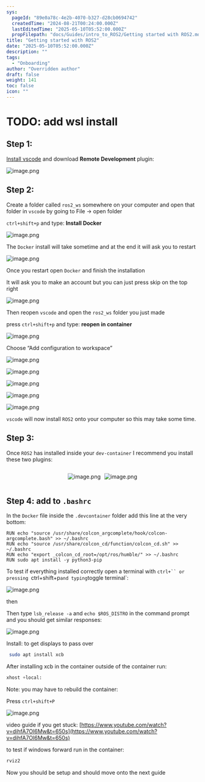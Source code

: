 ```yaml
---
sys:
  pageId: "89e0a78c-4e2b-4070-b327-d28cb0694742"
  createdTime: "2024-08-21T00:24:00.000Z"
  lastEditedTime: "2025-05-10T05:52:00.000Z"
  propFilepath: "docs/Guides/intro_to_ROS2/Getting started with ROS2.md"
title: "Getting started with ROS2"
date: "2025-05-10T05:52:00.000Z"
description: ""
tags:
  - "Onboarding"
author: "Overridden author"
draft: false
weight: 141
toc: false
icon: ""
---
```


# TODO: add wsl install

## Step 1:

[Install vscode](https://code.visualstudio.com/download) and download **Remote Development** plugin:

![image.png](https://prod-files-secure.s3.us-west-2.amazonaws.com/d518164a-d88e-44d1-a4ee-3adb3bd8bce0/efb52993-1881-4a40-b95e-6f020334f022/image.png?X-Amz-Algorithm=AWS4-HMAC-SHA256&X-Amz-Content-Sha256=UNSIGNED-PAYLOAD&X-Amz-Credential=ASIAZI2LB466R462F2DY%2F20250530%2Fus-west-2%2Fs3%2Faws4_request&X-Amz-Date=20250530T181152Z&X-Amz-Expires=3600&X-Amz-Security-Token=IQoJb3JpZ2luX2VjEOL%2F%2F%2F%2F%2F%2F%2F%2F%2F%2FwEaCXVzLXdlc3QtMiJIMEYCIQC3MHs9oDTeGCC35OzE27OOMpHzfQqOCGVhtygQ%2F8eWOQIhALKT%2Bgknxg83sbMCQ5PJNwWnS7jjk1HJXJr1%2BHQidphDKogECKv%2F%2F%2F%2F%2F%2F%2F%2F%2F%2FwEQABoMNjM3NDIzMTgzODA1IgyWVURrJ4svWvb%2BqeAq3AOQSVGlnnb1wQL5oJ%2BwpcWliTe4zGKwXgYkSkeLzr0IauIJwGKHIkxGUg9DYJ2QYCoC2qEpoT063GXbql0qO%2BKPq2VO2tHRDdbHBQYckrYaRAYQ4WcDPTlXdBS1XK9bYDhOqi71NKoN8Xv1Gwo%2Bq22r7AuNahmFt06jjx%2FIVL3AEVRCPv0P7YN%2BeH5xq%2FeyaHlPusFrdt10xfG5Vssu7ydzb2LvmQ5Wd8h%2BKalZT9FmadM61NhVj%2FU1gsXcGf7g36m7UPtVJrlt8QAl1iJhzB%2Ff5p0ZcC5EaruqbxmhlJNJ5xp6U2Yigu%2BvUXtKVriqeZHPbShacmZhy3xjSPPd9DIxyoVub8G%2FVeUZ2MHD5urDEgA%2B6st5MigKHGSwqefmtn7esyKTT%2FIzcLRl1%2BlA0%2Bk90v5u53godrMRGQi76HzacZxsVITJ4B4hOHEAuRSbcM%2B%2B4Xt%2BmICXQJAEMhXfC8OocLC2t61U0q8r9eoblrAtP83kH2c%2By%2Fw3g5BkqAMJ%2BSmp6zhyD0Bm7qNbwoJ45EI%2FaGdD%2F7mw4nlxghp75IdHSp5Mi0buQjtshLJHwjz8DkbTyhRu%2BMZ4YvNTTlL34SorRao9uijA78cF7GuOEJf8kzLXV3aeaBOCMWB5WDCD1efBBjqkAbDwNjbT44W3nuDa8K8sSEulGT4oueHCiAg6b3fQTE4Gh5BknpDibDf5JbQZifDdOLoI6eOruCVfF5WdK%2FsbFoKyAs2iBAtLR6RMnj20zJ6dzxtZRrVpIPAX%2F%2F%2Fa5ixq9lsPJfU3KgnC2nWRuqQJbxf6KfUnGBf68txgUcODQRZajdH2qCPoAtOk8Vcoyf2LJwmDBopdeDafXJe6d6fHry2of0Lo&X-Amz-Signature=1078471bab2f5e710c37b8805e35e5c794477a6590d900b058dc7ef1f1fa756d&X-Amz-SignedHeaders=host&x-id=GetObject)

## Step 2:

Create a folder called `ros2_ws` somewhere on your computer and open that folder in `vscode` by going to File → open folder 

`ctrl+shift+p` and type: **Install Docker**

![image.png](https://prod-files-secure.s3.us-west-2.amazonaws.com/d518164a-d88e-44d1-a4ee-3adb3bd8bce0/2269dc0e-1cd5-47ff-bceb-c04ad9b2eab0/image.png?X-Amz-Algorithm=AWS4-HMAC-SHA256&X-Amz-Content-Sha256=UNSIGNED-PAYLOAD&X-Amz-Credential=ASIAZI2LB466R462F2DY%2F20250530%2Fus-west-2%2Fs3%2Faws4_request&X-Amz-Date=20250530T181152Z&X-Amz-Expires=3600&X-Amz-Security-Token=IQoJb3JpZ2luX2VjEOL%2F%2F%2F%2F%2F%2F%2F%2F%2F%2FwEaCXVzLXdlc3QtMiJIMEYCIQC3MHs9oDTeGCC35OzE27OOMpHzfQqOCGVhtygQ%2F8eWOQIhALKT%2Bgknxg83sbMCQ5PJNwWnS7jjk1HJXJr1%2BHQidphDKogECKv%2F%2F%2F%2F%2F%2F%2F%2F%2F%2FwEQABoMNjM3NDIzMTgzODA1IgyWVURrJ4svWvb%2BqeAq3AOQSVGlnnb1wQL5oJ%2BwpcWliTe4zGKwXgYkSkeLzr0IauIJwGKHIkxGUg9DYJ2QYCoC2qEpoT063GXbql0qO%2BKPq2VO2tHRDdbHBQYckrYaRAYQ4WcDPTlXdBS1XK9bYDhOqi71NKoN8Xv1Gwo%2Bq22r7AuNahmFt06jjx%2FIVL3AEVRCPv0P7YN%2BeH5xq%2FeyaHlPusFrdt10xfG5Vssu7ydzb2LvmQ5Wd8h%2BKalZT9FmadM61NhVj%2FU1gsXcGf7g36m7UPtVJrlt8QAl1iJhzB%2Ff5p0ZcC5EaruqbxmhlJNJ5xp6U2Yigu%2BvUXtKVriqeZHPbShacmZhy3xjSPPd9DIxyoVub8G%2FVeUZ2MHD5urDEgA%2B6st5MigKHGSwqefmtn7esyKTT%2FIzcLRl1%2BlA0%2Bk90v5u53godrMRGQi76HzacZxsVITJ4B4hOHEAuRSbcM%2B%2B4Xt%2BmICXQJAEMhXfC8OocLC2t61U0q8r9eoblrAtP83kH2c%2By%2Fw3g5BkqAMJ%2BSmp6zhyD0Bm7qNbwoJ45EI%2FaGdD%2F7mw4nlxghp75IdHSp5Mi0buQjtshLJHwjz8DkbTyhRu%2BMZ4YvNTTlL34SorRao9uijA78cF7GuOEJf8kzLXV3aeaBOCMWB5WDCD1efBBjqkAbDwNjbT44W3nuDa8K8sSEulGT4oueHCiAg6b3fQTE4Gh5BknpDibDf5JbQZifDdOLoI6eOruCVfF5WdK%2FsbFoKyAs2iBAtLR6RMnj20zJ6dzxtZRrVpIPAX%2F%2F%2Fa5ixq9lsPJfU3KgnC2nWRuqQJbxf6KfUnGBf68txgUcODQRZajdH2qCPoAtOk8Vcoyf2LJwmDBopdeDafXJe6d6fHry2of0Lo&X-Amz-Signature=ccee6bacfb9d399e3e1b9e023b8d549c8c3948afd540561d1cf54bd8cee8b32e&X-Amz-SignedHeaders=host&x-id=GetObject)

The `Docker` install will take sometime and at the end it will ask you to restart

![image.png](https://prod-files-secure.s3.us-west-2.amazonaws.com/d518164a-d88e-44d1-a4ee-3adb3bd8bce0/ed233f78-be33-4b1f-b89c-9c346c0e961e/image.png?X-Amz-Algorithm=AWS4-HMAC-SHA256&X-Amz-Content-Sha256=UNSIGNED-PAYLOAD&X-Amz-Credential=ASIAZI2LB466R462F2DY%2F20250530%2Fus-west-2%2Fs3%2Faws4_request&X-Amz-Date=20250530T181152Z&X-Amz-Expires=3600&X-Amz-Security-Token=IQoJb3JpZ2luX2VjEOL%2F%2F%2F%2F%2F%2F%2F%2F%2F%2FwEaCXVzLXdlc3QtMiJIMEYCIQC3MHs9oDTeGCC35OzE27OOMpHzfQqOCGVhtygQ%2F8eWOQIhALKT%2Bgknxg83sbMCQ5PJNwWnS7jjk1HJXJr1%2BHQidphDKogECKv%2F%2F%2F%2F%2F%2F%2F%2F%2F%2FwEQABoMNjM3NDIzMTgzODA1IgyWVURrJ4svWvb%2BqeAq3AOQSVGlnnb1wQL5oJ%2BwpcWliTe4zGKwXgYkSkeLzr0IauIJwGKHIkxGUg9DYJ2QYCoC2qEpoT063GXbql0qO%2BKPq2VO2tHRDdbHBQYckrYaRAYQ4WcDPTlXdBS1XK9bYDhOqi71NKoN8Xv1Gwo%2Bq22r7AuNahmFt06jjx%2FIVL3AEVRCPv0P7YN%2BeH5xq%2FeyaHlPusFrdt10xfG5Vssu7ydzb2LvmQ5Wd8h%2BKalZT9FmadM61NhVj%2FU1gsXcGf7g36m7UPtVJrlt8QAl1iJhzB%2Ff5p0ZcC5EaruqbxmhlJNJ5xp6U2Yigu%2BvUXtKVriqeZHPbShacmZhy3xjSPPd9DIxyoVub8G%2FVeUZ2MHD5urDEgA%2B6st5MigKHGSwqefmtn7esyKTT%2FIzcLRl1%2BlA0%2Bk90v5u53godrMRGQi76HzacZxsVITJ4B4hOHEAuRSbcM%2B%2B4Xt%2BmICXQJAEMhXfC8OocLC2t61U0q8r9eoblrAtP83kH2c%2By%2Fw3g5BkqAMJ%2BSmp6zhyD0Bm7qNbwoJ45EI%2FaGdD%2F7mw4nlxghp75IdHSp5Mi0buQjtshLJHwjz8DkbTyhRu%2BMZ4YvNTTlL34SorRao9uijA78cF7GuOEJf8kzLXV3aeaBOCMWB5WDCD1efBBjqkAbDwNjbT44W3nuDa8K8sSEulGT4oueHCiAg6b3fQTE4Gh5BknpDibDf5JbQZifDdOLoI6eOruCVfF5WdK%2FsbFoKyAs2iBAtLR6RMnj20zJ6dzxtZRrVpIPAX%2F%2F%2Fa5ixq9lsPJfU3KgnC2nWRuqQJbxf6KfUnGBf68txgUcODQRZajdH2qCPoAtOk8Vcoyf2LJwmDBopdeDafXJe6d6fHry2of0Lo&X-Amz-Signature=a77ec0d3660a2d87709252583117e8949a7cfbc1591f244b39d5150b2903f4e5&X-Amz-SignedHeaders=host&x-id=GetObject)

Once you restart open `Docker` and finish the installation

It will ask you to make an account but you can just press skip on the top right

![image.png](https://prod-files-secure.s3.us-west-2.amazonaws.com/d518164a-d88e-44d1-a4ee-3adb3bd8bce0/21010ad9-1659-4fd9-9f59-9932a09b2a3d/image.png?X-Amz-Algorithm=AWS4-HMAC-SHA256&X-Amz-Content-Sha256=UNSIGNED-PAYLOAD&X-Amz-Credential=ASIAZI2LB466R462F2DY%2F20250530%2Fus-west-2%2Fs3%2Faws4_request&X-Amz-Date=20250530T181152Z&X-Amz-Expires=3600&X-Amz-Security-Token=IQoJb3JpZ2luX2VjEOL%2F%2F%2F%2F%2F%2F%2F%2F%2F%2FwEaCXVzLXdlc3QtMiJIMEYCIQC3MHs9oDTeGCC35OzE27OOMpHzfQqOCGVhtygQ%2F8eWOQIhALKT%2Bgknxg83sbMCQ5PJNwWnS7jjk1HJXJr1%2BHQidphDKogECKv%2F%2F%2F%2F%2F%2F%2F%2F%2F%2FwEQABoMNjM3NDIzMTgzODA1IgyWVURrJ4svWvb%2BqeAq3AOQSVGlnnb1wQL5oJ%2BwpcWliTe4zGKwXgYkSkeLzr0IauIJwGKHIkxGUg9DYJ2QYCoC2qEpoT063GXbql0qO%2BKPq2VO2tHRDdbHBQYckrYaRAYQ4WcDPTlXdBS1XK9bYDhOqi71NKoN8Xv1Gwo%2Bq22r7AuNahmFt06jjx%2FIVL3AEVRCPv0P7YN%2BeH5xq%2FeyaHlPusFrdt10xfG5Vssu7ydzb2LvmQ5Wd8h%2BKalZT9FmadM61NhVj%2FU1gsXcGf7g36m7UPtVJrlt8QAl1iJhzB%2Ff5p0ZcC5EaruqbxmhlJNJ5xp6U2Yigu%2BvUXtKVriqeZHPbShacmZhy3xjSPPd9DIxyoVub8G%2FVeUZ2MHD5urDEgA%2B6st5MigKHGSwqefmtn7esyKTT%2FIzcLRl1%2BlA0%2Bk90v5u53godrMRGQi76HzacZxsVITJ4B4hOHEAuRSbcM%2B%2B4Xt%2BmICXQJAEMhXfC8OocLC2t61U0q8r9eoblrAtP83kH2c%2By%2Fw3g5BkqAMJ%2BSmp6zhyD0Bm7qNbwoJ45EI%2FaGdD%2F7mw4nlxghp75IdHSp5Mi0buQjtshLJHwjz8DkbTyhRu%2BMZ4YvNTTlL34SorRao9uijA78cF7GuOEJf8kzLXV3aeaBOCMWB5WDCD1efBBjqkAbDwNjbT44W3nuDa8K8sSEulGT4oueHCiAg6b3fQTE4Gh5BknpDibDf5JbQZifDdOLoI6eOruCVfF5WdK%2FsbFoKyAs2iBAtLR6RMnj20zJ6dzxtZRrVpIPAX%2F%2F%2Fa5ixq9lsPJfU3KgnC2nWRuqQJbxf6KfUnGBf68txgUcODQRZajdH2qCPoAtOk8Vcoyf2LJwmDBopdeDafXJe6d6fHry2of0Lo&X-Amz-Signature=ff51e4b0b25f6cf828c8d06a141f71a689f1439f349da2e83ede05cd6f8aaf35&X-Amz-SignedHeaders=host&x-id=GetObject)

Then reopen `vscode` and open the `ros2_ws` folder you just made

press `ctrl+shift+p` and type: **reopen in container**

![image.png](https://prod-files-secure.s3.us-west-2.amazonaws.com/d518164a-d88e-44d1-a4ee-3adb3bd8bce0/4e93b8c2-41ad-488c-8095-c74205196118/image.png?X-Amz-Algorithm=AWS4-HMAC-SHA256&X-Amz-Content-Sha256=UNSIGNED-PAYLOAD&X-Amz-Credential=ASIAZI2LB466R462F2DY%2F20250530%2Fus-west-2%2Fs3%2Faws4_request&X-Amz-Date=20250530T181152Z&X-Amz-Expires=3600&X-Amz-Security-Token=IQoJb3JpZ2luX2VjEOL%2F%2F%2F%2F%2F%2F%2F%2F%2F%2FwEaCXVzLXdlc3QtMiJIMEYCIQC3MHs9oDTeGCC35OzE27OOMpHzfQqOCGVhtygQ%2F8eWOQIhALKT%2Bgknxg83sbMCQ5PJNwWnS7jjk1HJXJr1%2BHQidphDKogECKv%2F%2F%2F%2F%2F%2F%2F%2F%2F%2FwEQABoMNjM3NDIzMTgzODA1IgyWVURrJ4svWvb%2BqeAq3AOQSVGlnnb1wQL5oJ%2BwpcWliTe4zGKwXgYkSkeLzr0IauIJwGKHIkxGUg9DYJ2QYCoC2qEpoT063GXbql0qO%2BKPq2VO2tHRDdbHBQYckrYaRAYQ4WcDPTlXdBS1XK9bYDhOqi71NKoN8Xv1Gwo%2Bq22r7AuNahmFt06jjx%2FIVL3AEVRCPv0P7YN%2BeH5xq%2FeyaHlPusFrdt10xfG5Vssu7ydzb2LvmQ5Wd8h%2BKalZT9FmadM61NhVj%2FU1gsXcGf7g36m7UPtVJrlt8QAl1iJhzB%2Ff5p0ZcC5EaruqbxmhlJNJ5xp6U2Yigu%2BvUXtKVriqeZHPbShacmZhy3xjSPPd9DIxyoVub8G%2FVeUZ2MHD5urDEgA%2B6st5MigKHGSwqefmtn7esyKTT%2FIzcLRl1%2BlA0%2Bk90v5u53godrMRGQi76HzacZxsVITJ4B4hOHEAuRSbcM%2B%2B4Xt%2BmICXQJAEMhXfC8OocLC2t61U0q8r9eoblrAtP83kH2c%2By%2Fw3g5BkqAMJ%2BSmp6zhyD0Bm7qNbwoJ45EI%2FaGdD%2F7mw4nlxghp75IdHSp5Mi0buQjtshLJHwjz8DkbTyhRu%2BMZ4YvNTTlL34SorRao9uijA78cF7GuOEJf8kzLXV3aeaBOCMWB5WDCD1efBBjqkAbDwNjbT44W3nuDa8K8sSEulGT4oueHCiAg6b3fQTE4Gh5BknpDibDf5JbQZifDdOLoI6eOruCVfF5WdK%2FsbFoKyAs2iBAtLR6RMnj20zJ6dzxtZRrVpIPAX%2F%2F%2Fa5ixq9lsPJfU3KgnC2nWRuqQJbxf6KfUnGBf68txgUcODQRZajdH2qCPoAtOk8Vcoyf2LJwmDBopdeDafXJe6d6fHry2of0Lo&X-Amz-Signature=ee34cef6efda01d92cc8aafad8afa593af971274f293ce63caaac18ecb5f2a5b&X-Amz-SignedHeaders=host&x-id=GetObject)

Choose “Add configuration to workspace”

![image.png](https://prod-files-secure.s3.us-west-2.amazonaws.com/d518164a-d88e-44d1-a4ee-3adb3bd8bce0/9560b282-5060-4989-ba37-97e7b2c22476/image.png?X-Amz-Algorithm=AWS4-HMAC-SHA256&X-Amz-Content-Sha256=UNSIGNED-PAYLOAD&X-Amz-Credential=ASIAZI2LB466R462F2DY%2F20250530%2Fus-west-2%2Fs3%2Faws4_request&X-Amz-Date=20250530T181152Z&X-Amz-Expires=3600&X-Amz-Security-Token=IQoJb3JpZ2luX2VjEOL%2F%2F%2F%2F%2F%2F%2F%2F%2F%2FwEaCXVzLXdlc3QtMiJIMEYCIQC3MHs9oDTeGCC35OzE27OOMpHzfQqOCGVhtygQ%2F8eWOQIhALKT%2Bgknxg83sbMCQ5PJNwWnS7jjk1HJXJr1%2BHQidphDKogECKv%2F%2F%2F%2F%2F%2F%2F%2F%2F%2FwEQABoMNjM3NDIzMTgzODA1IgyWVURrJ4svWvb%2BqeAq3AOQSVGlnnb1wQL5oJ%2BwpcWliTe4zGKwXgYkSkeLzr0IauIJwGKHIkxGUg9DYJ2QYCoC2qEpoT063GXbql0qO%2BKPq2VO2tHRDdbHBQYckrYaRAYQ4WcDPTlXdBS1XK9bYDhOqi71NKoN8Xv1Gwo%2Bq22r7AuNahmFt06jjx%2FIVL3AEVRCPv0P7YN%2BeH5xq%2FeyaHlPusFrdt10xfG5Vssu7ydzb2LvmQ5Wd8h%2BKalZT9FmadM61NhVj%2FU1gsXcGf7g36m7UPtVJrlt8QAl1iJhzB%2Ff5p0ZcC5EaruqbxmhlJNJ5xp6U2Yigu%2BvUXtKVriqeZHPbShacmZhy3xjSPPd9DIxyoVub8G%2FVeUZ2MHD5urDEgA%2B6st5MigKHGSwqefmtn7esyKTT%2FIzcLRl1%2BlA0%2Bk90v5u53godrMRGQi76HzacZxsVITJ4B4hOHEAuRSbcM%2B%2B4Xt%2BmICXQJAEMhXfC8OocLC2t61U0q8r9eoblrAtP83kH2c%2By%2Fw3g5BkqAMJ%2BSmp6zhyD0Bm7qNbwoJ45EI%2FaGdD%2F7mw4nlxghp75IdHSp5Mi0buQjtshLJHwjz8DkbTyhRu%2BMZ4YvNTTlL34SorRao9uijA78cF7GuOEJf8kzLXV3aeaBOCMWB5WDCD1efBBjqkAbDwNjbT44W3nuDa8K8sSEulGT4oueHCiAg6b3fQTE4Gh5BknpDibDf5JbQZifDdOLoI6eOruCVfF5WdK%2FsbFoKyAs2iBAtLR6RMnj20zJ6dzxtZRrVpIPAX%2F%2F%2Fa5ixq9lsPJfU3KgnC2nWRuqQJbxf6KfUnGBf68txgUcODQRZajdH2qCPoAtOk8Vcoyf2LJwmDBopdeDafXJe6d6fHry2of0Lo&X-Amz-Signature=18291fa47126fdac47c0e368285f2b56955cf26541d1b7f1c494a3914a3d9dd5&X-Amz-SignedHeaders=host&x-id=GetObject)

![image.png](https://prod-files-secure.s3.us-west-2.amazonaws.com/d518164a-d88e-44d1-a4ee-3adb3bd8bce0/2ee63f81-886b-48e8-a553-dc6e5eac99e4/image.png?X-Amz-Algorithm=AWS4-HMAC-SHA256&X-Amz-Content-Sha256=UNSIGNED-PAYLOAD&X-Amz-Credential=ASIAZI2LB466R462F2DY%2F20250530%2Fus-west-2%2Fs3%2Faws4_request&X-Amz-Date=20250530T181152Z&X-Amz-Expires=3600&X-Amz-Security-Token=IQoJb3JpZ2luX2VjEOL%2F%2F%2F%2F%2F%2F%2F%2F%2F%2FwEaCXVzLXdlc3QtMiJIMEYCIQC3MHs9oDTeGCC35OzE27OOMpHzfQqOCGVhtygQ%2F8eWOQIhALKT%2Bgknxg83sbMCQ5PJNwWnS7jjk1HJXJr1%2BHQidphDKogECKv%2F%2F%2F%2F%2F%2F%2F%2F%2F%2FwEQABoMNjM3NDIzMTgzODA1IgyWVURrJ4svWvb%2BqeAq3AOQSVGlnnb1wQL5oJ%2BwpcWliTe4zGKwXgYkSkeLzr0IauIJwGKHIkxGUg9DYJ2QYCoC2qEpoT063GXbql0qO%2BKPq2VO2tHRDdbHBQYckrYaRAYQ4WcDPTlXdBS1XK9bYDhOqi71NKoN8Xv1Gwo%2Bq22r7AuNahmFt06jjx%2FIVL3AEVRCPv0P7YN%2BeH5xq%2FeyaHlPusFrdt10xfG5Vssu7ydzb2LvmQ5Wd8h%2BKalZT9FmadM61NhVj%2FU1gsXcGf7g36m7UPtVJrlt8QAl1iJhzB%2Ff5p0ZcC5EaruqbxmhlJNJ5xp6U2Yigu%2BvUXtKVriqeZHPbShacmZhy3xjSPPd9DIxyoVub8G%2FVeUZ2MHD5urDEgA%2B6st5MigKHGSwqefmtn7esyKTT%2FIzcLRl1%2BlA0%2Bk90v5u53godrMRGQi76HzacZxsVITJ4B4hOHEAuRSbcM%2B%2B4Xt%2BmICXQJAEMhXfC8OocLC2t61U0q8r9eoblrAtP83kH2c%2By%2Fw3g5BkqAMJ%2BSmp6zhyD0Bm7qNbwoJ45EI%2FaGdD%2F7mw4nlxghp75IdHSp5Mi0buQjtshLJHwjz8DkbTyhRu%2BMZ4YvNTTlL34SorRao9uijA78cF7GuOEJf8kzLXV3aeaBOCMWB5WDCD1efBBjqkAbDwNjbT44W3nuDa8K8sSEulGT4oueHCiAg6b3fQTE4Gh5BknpDibDf5JbQZifDdOLoI6eOruCVfF5WdK%2FsbFoKyAs2iBAtLR6RMnj20zJ6dzxtZRrVpIPAX%2F%2F%2Fa5ixq9lsPJfU3KgnC2nWRuqQJbxf6KfUnGBf68txgUcODQRZajdH2qCPoAtOk8Vcoyf2LJwmDBopdeDafXJe6d6fHry2of0Lo&X-Amz-Signature=db726842707d8d2bc01948bad18dc3fb2a01b27f3d0dfbb8c55ae0966df8bb6a&X-Amz-SignedHeaders=host&x-id=GetObject)

![image.png](https://prod-files-secure.s3.us-west-2.amazonaws.com/d518164a-d88e-44d1-a4ee-3adb3bd8bce0/ae1580b2-b048-407e-aed9-b584224a7a04/image.png?X-Amz-Algorithm=AWS4-HMAC-SHA256&X-Amz-Content-Sha256=UNSIGNED-PAYLOAD&X-Amz-Credential=ASIAZI2LB466R462F2DY%2F20250530%2Fus-west-2%2Fs3%2Faws4_request&X-Amz-Date=20250530T181152Z&X-Amz-Expires=3600&X-Amz-Security-Token=IQoJb3JpZ2luX2VjEOL%2F%2F%2F%2F%2F%2F%2F%2F%2F%2FwEaCXVzLXdlc3QtMiJIMEYCIQC3MHs9oDTeGCC35OzE27OOMpHzfQqOCGVhtygQ%2F8eWOQIhALKT%2Bgknxg83sbMCQ5PJNwWnS7jjk1HJXJr1%2BHQidphDKogECKv%2F%2F%2F%2F%2F%2F%2F%2F%2F%2FwEQABoMNjM3NDIzMTgzODA1IgyWVURrJ4svWvb%2BqeAq3AOQSVGlnnb1wQL5oJ%2BwpcWliTe4zGKwXgYkSkeLzr0IauIJwGKHIkxGUg9DYJ2QYCoC2qEpoT063GXbql0qO%2BKPq2VO2tHRDdbHBQYckrYaRAYQ4WcDPTlXdBS1XK9bYDhOqi71NKoN8Xv1Gwo%2Bq22r7AuNahmFt06jjx%2FIVL3AEVRCPv0P7YN%2BeH5xq%2FeyaHlPusFrdt10xfG5Vssu7ydzb2LvmQ5Wd8h%2BKalZT9FmadM61NhVj%2FU1gsXcGf7g36m7UPtVJrlt8QAl1iJhzB%2Ff5p0ZcC5EaruqbxmhlJNJ5xp6U2Yigu%2BvUXtKVriqeZHPbShacmZhy3xjSPPd9DIxyoVub8G%2FVeUZ2MHD5urDEgA%2B6st5MigKHGSwqefmtn7esyKTT%2FIzcLRl1%2BlA0%2Bk90v5u53godrMRGQi76HzacZxsVITJ4B4hOHEAuRSbcM%2B%2B4Xt%2BmICXQJAEMhXfC8OocLC2t61U0q8r9eoblrAtP83kH2c%2By%2Fw3g5BkqAMJ%2BSmp6zhyD0Bm7qNbwoJ45EI%2FaGdD%2F7mw4nlxghp75IdHSp5Mi0buQjtshLJHwjz8DkbTyhRu%2BMZ4YvNTTlL34SorRao9uijA78cF7GuOEJf8kzLXV3aeaBOCMWB5WDCD1efBBjqkAbDwNjbT44W3nuDa8K8sSEulGT4oueHCiAg6b3fQTE4Gh5BknpDibDf5JbQZifDdOLoI6eOruCVfF5WdK%2FsbFoKyAs2iBAtLR6RMnj20zJ6dzxtZRrVpIPAX%2F%2F%2Fa5ixq9lsPJfU3KgnC2nWRuqQJbxf6KfUnGBf68txgUcODQRZajdH2qCPoAtOk8Vcoyf2LJwmDBopdeDafXJe6d6fHry2of0Lo&X-Amz-Signature=f76e197cfbfb3cdd55e31ae110908504b7925e29a4fec9e47ea3e4137c8c6cd3&X-Amz-SignedHeaders=host&x-id=GetObject)

![image.png](https://prod-files-secure.s3.us-west-2.amazonaws.com/d518164a-d88e-44d1-a4ee-3adb3bd8bce0/53255b28-f75e-430f-b9e3-c0ac8577e42b/image.png?X-Amz-Algorithm=AWS4-HMAC-SHA256&X-Amz-Content-Sha256=UNSIGNED-PAYLOAD&X-Amz-Credential=ASIAZI2LB466R462F2DY%2F20250530%2Fus-west-2%2Fs3%2Faws4_request&X-Amz-Date=20250530T181152Z&X-Amz-Expires=3600&X-Amz-Security-Token=IQoJb3JpZ2luX2VjEOL%2F%2F%2F%2F%2F%2F%2F%2F%2F%2FwEaCXVzLXdlc3QtMiJIMEYCIQC3MHs9oDTeGCC35OzE27OOMpHzfQqOCGVhtygQ%2F8eWOQIhALKT%2Bgknxg83sbMCQ5PJNwWnS7jjk1HJXJr1%2BHQidphDKogECKv%2F%2F%2F%2F%2F%2F%2F%2F%2F%2FwEQABoMNjM3NDIzMTgzODA1IgyWVURrJ4svWvb%2BqeAq3AOQSVGlnnb1wQL5oJ%2BwpcWliTe4zGKwXgYkSkeLzr0IauIJwGKHIkxGUg9DYJ2QYCoC2qEpoT063GXbql0qO%2BKPq2VO2tHRDdbHBQYckrYaRAYQ4WcDPTlXdBS1XK9bYDhOqi71NKoN8Xv1Gwo%2Bq22r7AuNahmFt06jjx%2FIVL3AEVRCPv0P7YN%2BeH5xq%2FeyaHlPusFrdt10xfG5Vssu7ydzb2LvmQ5Wd8h%2BKalZT9FmadM61NhVj%2FU1gsXcGf7g36m7UPtVJrlt8QAl1iJhzB%2Ff5p0ZcC5EaruqbxmhlJNJ5xp6U2Yigu%2BvUXtKVriqeZHPbShacmZhy3xjSPPd9DIxyoVub8G%2FVeUZ2MHD5urDEgA%2B6st5MigKHGSwqefmtn7esyKTT%2FIzcLRl1%2BlA0%2Bk90v5u53godrMRGQi76HzacZxsVITJ4B4hOHEAuRSbcM%2B%2B4Xt%2BmICXQJAEMhXfC8OocLC2t61U0q8r9eoblrAtP83kH2c%2By%2Fw3g5BkqAMJ%2BSmp6zhyD0Bm7qNbwoJ45EI%2FaGdD%2F7mw4nlxghp75IdHSp5Mi0buQjtshLJHwjz8DkbTyhRu%2BMZ4YvNTTlL34SorRao9uijA78cF7GuOEJf8kzLXV3aeaBOCMWB5WDCD1efBBjqkAbDwNjbT44W3nuDa8K8sSEulGT4oueHCiAg6b3fQTE4Gh5BknpDibDf5JbQZifDdOLoI6eOruCVfF5WdK%2FsbFoKyAs2iBAtLR6RMnj20zJ6dzxtZRrVpIPAX%2F%2F%2Fa5ixq9lsPJfU3KgnC2nWRuqQJbxf6KfUnGBf68txgUcODQRZajdH2qCPoAtOk8Vcoyf2LJwmDBopdeDafXJe6d6fHry2of0Lo&X-Amz-Signature=e93758201bb17bf25fad7ec45de9d74a3770893d685a79326c2aec1293c98513&X-Amz-SignedHeaders=host&x-id=GetObject)

![image.png](https://prod-files-secure.s3.us-west-2.amazonaws.com/d518164a-d88e-44d1-a4ee-3adb3bd8bce0/7c562767-5af9-4ffb-97d1-327bcdf4ee00/image.png?X-Amz-Algorithm=AWS4-HMAC-SHA256&X-Amz-Content-Sha256=UNSIGNED-PAYLOAD&X-Amz-Credential=ASIAZI2LB466R462F2DY%2F20250530%2Fus-west-2%2Fs3%2Faws4_request&X-Amz-Date=20250530T181152Z&X-Amz-Expires=3600&X-Amz-Security-Token=IQoJb3JpZ2luX2VjEOL%2F%2F%2F%2F%2F%2F%2F%2F%2F%2FwEaCXVzLXdlc3QtMiJIMEYCIQC3MHs9oDTeGCC35OzE27OOMpHzfQqOCGVhtygQ%2F8eWOQIhALKT%2Bgknxg83sbMCQ5PJNwWnS7jjk1HJXJr1%2BHQidphDKogECKv%2F%2F%2F%2F%2F%2F%2F%2F%2F%2FwEQABoMNjM3NDIzMTgzODA1IgyWVURrJ4svWvb%2BqeAq3AOQSVGlnnb1wQL5oJ%2BwpcWliTe4zGKwXgYkSkeLzr0IauIJwGKHIkxGUg9DYJ2QYCoC2qEpoT063GXbql0qO%2BKPq2VO2tHRDdbHBQYckrYaRAYQ4WcDPTlXdBS1XK9bYDhOqi71NKoN8Xv1Gwo%2Bq22r7AuNahmFt06jjx%2FIVL3AEVRCPv0P7YN%2BeH5xq%2FeyaHlPusFrdt10xfG5Vssu7ydzb2LvmQ5Wd8h%2BKalZT9FmadM61NhVj%2FU1gsXcGf7g36m7UPtVJrlt8QAl1iJhzB%2Ff5p0ZcC5EaruqbxmhlJNJ5xp6U2Yigu%2BvUXtKVriqeZHPbShacmZhy3xjSPPd9DIxyoVub8G%2FVeUZ2MHD5urDEgA%2B6st5MigKHGSwqefmtn7esyKTT%2FIzcLRl1%2BlA0%2Bk90v5u53godrMRGQi76HzacZxsVITJ4B4hOHEAuRSbcM%2B%2B4Xt%2BmICXQJAEMhXfC8OocLC2t61U0q8r9eoblrAtP83kH2c%2By%2Fw3g5BkqAMJ%2BSmp6zhyD0Bm7qNbwoJ45EI%2FaGdD%2F7mw4nlxghp75IdHSp5Mi0buQjtshLJHwjz8DkbTyhRu%2BMZ4YvNTTlL34SorRao9uijA78cF7GuOEJf8kzLXV3aeaBOCMWB5WDCD1efBBjqkAbDwNjbT44W3nuDa8K8sSEulGT4oueHCiAg6b3fQTE4Gh5BknpDibDf5JbQZifDdOLoI6eOruCVfF5WdK%2FsbFoKyAs2iBAtLR6RMnj20zJ6dzxtZRrVpIPAX%2F%2F%2Fa5ixq9lsPJfU3KgnC2nWRuqQJbxf6KfUnGBf68txgUcODQRZajdH2qCPoAtOk8Vcoyf2LJwmDBopdeDafXJe6d6fHry2of0Lo&X-Amz-Signature=131bb4deaa5228ebe2ac4b835295f3c87ecc82c67c9807215f1331d521f82361&X-Amz-SignedHeaders=host&x-id=GetObject)

`vscode` will now install `ROS2` onto your computer so this may take some time.

## Step 3:

Once `ROS2` has installed inside your `dev-container` I recommend you install these two plugins:

<div style="display: flex;flex-direction: row; column-gap:10px; max-width: 630px;justify-content: center;">
<div>

![image.png](https://prod-files-secure.s3.us-west-2.amazonaws.com/d518164a-d88e-44d1-a4ee-3adb3bd8bce0/3fc3d550-5a54-4ba1-ba6b-faa01cdb7369/image.png?X-Amz-Algorithm=AWS4-HMAC-SHA256&X-Amz-Content-Sha256=UNSIGNED-PAYLOAD&X-Amz-Credential=ASIAZI2LB466TRICHMFO%2F20250530%2Fus-west-2%2Fs3%2Faws4_request&X-Amz-Date=20250530T181154Z&X-Amz-Expires=3600&X-Amz-Security-Token=IQoJb3JpZ2luX2VjEOL%2F%2F%2F%2F%2F%2F%2F%2F%2F%2FwEaCXVzLXdlc3QtMiJHMEUCIQDBdhQAWoGXjbHfcDVTC05W9mC0neyE9qGJreTNlm3k3wIgIMFWV4dglwefVa7XRG5huP405rUHOao2NGJJvstaDIYqiAQIqv%2F%2F%2F%2F%2F%2F%2F%2F%2F%2FARAAGgw2Mzc0MjMxODM4MDUiDE6nO%2BcdHNfBqjVPRircA%2BSOi%2FZKFDd%2BmORVvSBHPjdOIvuI9VOaDrDbZdW8RfqFuXVDs0goNKmJU0Dk4MPhiZziJ8FvSA7Lxerjs64%2BAO%2BWbwzFT6qcquETOy0ONWvQAmBAKDqbGurvqrTuZL%2BY5rVHTR4Xulh8t%2B1SaZnM7jctq9cgc5Jx048CMGkNfrDSbutw3bzk1%2BMECztHEtXJSs3IhrvLw13OfZbzglnEH%2Bm2uIqptwroX1d2rmlJTTeJCv%2FFK7AQOtxqhMgJf4I5Ql2FeiR%2Fd2LVBWw4Y9QFzIaTiOY1vrcECyFHChyF2QjfZmN8nmGfLvo4C4AN0EMjxvd3tSXiRC43EZq959GjtwaT8VTtitqcn472Ega5MB46xMnfPjFO5%2BQ3sE%2B6BzsLAHpsKfX321Dj5KDY0x7zhdWER16OGzaKmd6queeXgqglFsqLRxwgeLoBmgdp8gH8AQfghtJ3YaQlAUjVuMPB3BHxHOMYXI17jejg%2FWPnkLYqKEE15j7kY25F1sFd1mpRBjs%2FTPdFU2ASDeI9bfHtXhisBWypYXebWW29TsVEreQwiQe3YBgnUkQ5ssglQ8kFTFPVJ7ci4uXAg5Q9Mdo1kv5qjU2fEVZHPhc83JhpPjbSsag8N3eNUjpQZZxiMOHU58EGOqUBz4sU%2FR3LnwMnq3YavC2CDKh545%2FpEZazXD3Chate34bnFG137iVegn0cf20QTYF3AdSTwqH1po4OoDiW%2BsHQPvw8%2FNzhj9e2PwR7CxhKPnoMYWAbQj9OA%2F8pEYuWVOrOvq8cQ6KhLF8D41eRW2yMONMBO4zc72VyjtSlcVWfkAAqbSBLmDgfkMLX9vGeHpkaYdbBs1ZtJwjjMfNCWx71FGTCkeBr&X-Amz-Signature=34059af116b5ca3ea7eeb996893f10c3d08bd43c7eaffcb3156162c7616d7ccf&X-Amz-SignedHeaders=host&x-id=GetObject)

</div>
<div>

![image.png](https://prod-files-secure.s3.us-west-2.amazonaws.com/d518164a-d88e-44d1-a4ee-3adb3bd8bce0/d994cc66-13c2-4093-a5a3-f84cf4601a82/image.png?X-Amz-Algorithm=AWS4-HMAC-SHA256&X-Amz-Content-Sha256=UNSIGNED-PAYLOAD&X-Amz-Credential=ASIAZI2LB466SWL24ZW6%2F20250530%2Fus-west-2%2Fs3%2Faws4_request&X-Amz-Date=20250530T181155Z&X-Amz-Expires=3600&X-Amz-Security-Token=IQoJb3JpZ2luX2VjEOL%2F%2F%2F%2F%2F%2F%2F%2F%2F%2FwEaCXVzLXdlc3QtMiJHMEUCIQDPT4pdGtl2KTZic7OZklEprqplCfx2eZ%2B5MKERWNkifAIgaNjhtYZK%2FtT8YhrPwwgn1xHNTiC2FPr2aIKZH0JeCLIqiAQIq%2F%2F%2F%2F%2F%2F%2F%2F%2F%2F%2FARAAGgw2Mzc0MjMxODM4MDUiDO3XOI4CRchJVJ1EKyrcAysSDq43aYiDzrbZo2qubDEcWFvmJZGj6DzVozQ9pE9c%2FfJyfEjhr1uE1PrIrdoxCtpUPt3vpo19fHWbH7mR%2BbhXyaT5JEGhvG7%2BHH6MbOoH9mM2DwhbaPYGsqVpLh51sBgkdKiYXQq4EyJwidlrwl3rNh0GpdjAI%2B8%2FoDwDwrJhkWi6rnwd6E1ymE2DAx8hVKb8%2BZznZKHNdsxEVMrGQH9qDKZBvMjCt3f%2FrvQqA7pb5zOxXiGq36%2BINvoFxRZsMIR%2FqGALm1sYK8%2FTwEgUXp2wrbV4vT995dMJLb%2BWsSsdh%2FF%2BJxdV2cX7vKRDwY0rtj%2FF4y55YyWIVMw5GZb9U3zD1K4wcnV71l4OD3n9iQI6l%2FxVV9NXqICIcZxZEz0SJTtdAGysJCFc0ymUuagwB%2BFyxLRnwWyI%2F9UH5QLkBVVzES8poqB9MjyY9%2FehmOFiYKm8nMDKZwLyfwt3cYcwA2t1HKeGV2c3eg26z0Z5XiriTX7%2F8VxslO1Yj4xkYuYAgn%2FsrBFvU7SyOrK5PyyJNf3JKqAm6ighSC7wYuYFeMJLE1SOzXwNBkllDQZWe%2FgI%2BErofjNvFOYpan3%2BhuWBO37QbtqOQs4yy22dFd71xQO5rMRlX%2Bvg8XQUdrfJMOTU58EGOqUB2BhcMIbpA7koT4uafWGud5BeQ9Lcs2ArZiCIdyf%2FMzNLzGGASUuIzTj12yqywNG2jTyAbzGg%2FzuA1euO0e7UlAUCmgeVKcYM20rLDqEDmLArrIhfrPbVdiRijqLSZWWP4VsX%2BaOfJ4qORWsmKYm8BWrsy6gZJxVVi%2FF7eT6tTSUXNFfCpWTjMeX6o%2FY00qEMGlhM9t801kstAXCj6jsr71lVrm3H&X-Amz-Signature=3ba8fb5a805a41ec08a5ef202c4a1014cb3e1c9091af7be47c71aff6d1a8ee3b&X-Amz-SignedHeaders=host&x-id=GetObject)

</div>
</div>

## Step 4: add to `.bashrc`

In the `Docker` file inside the `.devcontainer` folder add this line at the very bottom: 

```docker
RUN echo "source /usr/share/colcon_argcomplete/hook/colcon-argcomplete.bash" >> ~/.bashrc
RUN echo "source /usr/share/colcon_cd/function/colcon_cd.sh" >> ~/.bashrc
RUN echo "export _colcon_cd_root=/opt/ros/humble/" >> ~/.bashrc
RUN sudo apt install -y python3-pip 
```

To test if everything installed correctly open a terminal with `ctrl+`` or pressing `ctrl+shift+p` and typing `toggle terminal`:

![image.png](https://prod-files-secure.s3.us-west-2.amazonaws.com/d518164a-d88e-44d1-a4ee-3adb3bd8bce0/6a4943d8-b04e-4c02-9a58-775f3384d1a5/image.png?X-Amz-Algorithm=AWS4-HMAC-SHA256&X-Amz-Content-Sha256=UNSIGNED-PAYLOAD&X-Amz-Credential=ASIAZI2LB466R462F2DY%2F20250530%2Fus-west-2%2Fs3%2Faws4_request&X-Amz-Date=20250530T181152Z&X-Amz-Expires=3600&X-Amz-Security-Token=IQoJb3JpZ2luX2VjEOL%2F%2F%2F%2F%2F%2F%2F%2F%2F%2FwEaCXVzLXdlc3QtMiJIMEYCIQC3MHs9oDTeGCC35OzE27OOMpHzfQqOCGVhtygQ%2F8eWOQIhALKT%2Bgknxg83sbMCQ5PJNwWnS7jjk1HJXJr1%2BHQidphDKogECKv%2F%2F%2F%2F%2F%2F%2F%2F%2F%2FwEQABoMNjM3NDIzMTgzODA1IgyWVURrJ4svWvb%2BqeAq3AOQSVGlnnb1wQL5oJ%2BwpcWliTe4zGKwXgYkSkeLzr0IauIJwGKHIkxGUg9DYJ2QYCoC2qEpoT063GXbql0qO%2BKPq2VO2tHRDdbHBQYckrYaRAYQ4WcDPTlXdBS1XK9bYDhOqi71NKoN8Xv1Gwo%2Bq22r7AuNahmFt06jjx%2FIVL3AEVRCPv0P7YN%2BeH5xq%2FeyaHlPusFrdt10xfG5Vssu7ydzb2LvmQ5Wd8h%2BKalZT9FmadM61NhVj%2FU1gsXcGf7g36m7UPtVJrlt8QAl1iJhzB%2Ff5p0ZcC5EaruqbxmhlJNJ5xp6U2Yigu%2BvUXtKVriqeZHPbShacmZhy3xjSPPd9DIxyoVub8G%2FVeUZ2MHD5urDEgA%2B6st5MigKHGSwqefmtn7esyKTT%2FIzcLRl1%2BlA0%2Bk90v5u53godrMRGQi76HzacZxsVITJ4B4hOHEAuRSbcM%2B%2B4Xt%2BmICXQJAEMhXfC8OocLC2t61U0q8r9eoblrAtP83kH2c%2By%2Fw3g5BkqAMJ%2BSmp6zhyD0Bm7qNbwoJ45EI%2FaGdD%2F7mw4nlxghp75IdHSp5Mi0buQjtshLJHwjz8DkbTyhRu%2BMZ4YvNTTlL34SorRao9uijA78cF7GuOEJf8kzLXV3aeaBOCMWB5WDCD1efBBjqkAbDwNjbT44W3nuDa8K8sSEulGT4oueHCiAg6b3fQTE4Gh5BknpDibDf5JbQZifDdOLoI6eOruCVfF5WdK%2FsbFoKyAs2iBAtLR6RMnj20zJ6dzxtZRrVpIPAX%2F%2F%2Fa5ixq9lsPJfU3KgnC2nWRuqQJbxf6KfUnGBf68txgUcODQRZajdH2qCPoAtOk8Vcoyf2LJwmDBopdeDafXJe6d6fHry2of0Lo&X-Amz-Signature=d291927ab9f01078a9090b6739034ef76ed7737b0404fa144967d35be1433850&X-Amz-SignedHeaders=host&x-id=GetObject)

then 

Then type `lsb_release -a` and `echo $ROS_DISTRO` in the command prompt and you should get similar responses:

![image.png](https://prod-files-secure.s3.us-west-2.amazonaws.com/d518164a-d88e-44d1-a4ee-3adb3bd8bce0/3e635dec-a805-4e85-8b9e-d000e5b71a4e/image.png?X-Amz-Algorithm=AWS4-HMAC-SHA256&X-Amz-Content-Sha256=UNSIGNED-PAYLOAD&X-Amz-Credential=ASIAZI2LB466R462F2DY%2F20250530%2Fus-west-2%2Fs3%2Faws4_request&X-Amz-Date=20250530T181152Z&X-Amz-Expires=3600&X-Amz-Security-Token=IQoJb3JpZ2luX2VjEOL%2F%2F%2F%2F%2F%2F%2F%2F%2F%2FwEaCXVzLXdlc3QtMiJIMEYCIQC3MHs9oDTeGCC35OzE27OOMpHzfQqOCGVhtygQ%2F8eWOQIhALKT%2Bgknxg83sbMCQ5PJNwWnS7jjk1HJXJr1%2BHQidphDKogECKv%2F%2F%2F%2F%2F%2F%2F%2F%2F%2FwEQABoMNjM3NDIzMTgzODA1IgyWVURrJ4svWvb%2BqeAq3AOQSVGlnnb1wQL5oJ%2BwpcWliTe4zGKwXgYkSkeLzr0IauIJwGKHIkxGUg9DYJ2QYCoC2qEpoT063GXbql0qO%2BKPq2VO2tHRDdbHBQYckrYaRAYQ4WcDPTlXdBS1XK9bYDhOqi71NKoN8Xv1Gwo%2Bq22r7AuNahmFt06jjx%2FIVL3AEVRCPv0P7YN%2BeH5xq%2FeyaHlPusFrdt10xfG5Vssu7ydzb2LvmQ5Wd8h%2BKalZT9FmadM61NhVj%2FU1gsXcGf7g36m7UPtVJrlt8QAl1iJhzB%2Ff5p0ZcC5EaruqbxmhlJNJ5xp6U2Yigu%2BvUXtKVriqeZHPbShacmZhy3xjSPPd9DIxyoVub8G%2FVeUZ2MHD5urDEgA%2B6st5MigKHGSwqefmtn7esyKTT%2FIzcLRl1%2BlA0%2Bk90v5u53godrMRGQi76HzacZxsVITJ4B4hOHEAuRSbcM%2B%2B4Xt%2BmICXQJAEMhXfC8OocLC2t61U0q8r9eoblrAtP83kH2c%2By%2Fw3g5BkqAMJ%2BSmp6zhyD0Bm7qNbwoJ45EI%2FaGdD%2F7mw4nlxghp75IdHSp5Mi0buQjtshLJHwjz8DkbTyhRu%2BMZ4YvNTTlL34SorRao9uijA78cF7GuOEJf8kzLXV3aeaBOCMWB5WDCD1efBBjqkAbDwNjbT44W3nuDa8K8sSEulGT4oueHCiAg6b3fQTE4Gh5BknpDibDf5JbQZifDdOLoI6eOruCVfF5WdK%2FsbFoKyAs2iBAtLR6RMnj20zJ6dzxtZRrVpIPAX%2F%2F%2Fa5ixq9lsPJfU3KgnC2nWRuqQJbxf6KfUnGBf68txgUcODQRZajdH2qCPoAtOk8Vcoyf2LJwmDBopdeDafXJe6d6fHry2of0Lo&X-Amz-Signature=aded18be13b72fd1043284c0774be7efc8e7155ecab9bdb0069ce7f7d2a38f31&X-Amz-SignedHeaders=host&x-id=GetObject)

Install:  to get displays to pass over

```bash
 sudo apt install xcb
```

After installing xcb in the container outside of the container run:

```python
xhost +local:
```

Note: you may have to rebuild the container:

Press `ctrl+shift+P`

![image.png](https://prod-files-secure.s3.us-west-2.amazonaws.com/d518164a-d88e-44d1-a4ee-3adb3bd8bce0/6c2be660-2618-4c38-9c26-53554f7a0b7b/image.png?X-Amz-Algorithm=AWS4-HMAC-SHA256&X-Amz-Content-Sha256=UNSIGNED-PAYLOAD&X-Amz-Credential=ASIAZI2LB466R462F2DY%2F20250530%2Fus-west-2%2Fs3%2Faws4_request&X-Amz-Date=20250530T181152Z&X-Amz-Expires=3600&X-Amz-Security-Token=IQoJb3JpZ2luX2VjEOL%2F%2F%2F%2F%2F%2F%2F%2F%2F%2FwEaCXVzLXdlc3QtMiJIMEYCIQC3MHs9oDTeGCC35OzE27OOMpHzfQqOCGVhtygQ%2F8eWOQIhALKT%2Bgknxg83sbMCQ5PJNwWnS7jjk1HJXJr1%2BHQidphDKogECKv%2F%2F%2F%2F%2F%2F%2F%2F%2F%2FwEQABoMNjM3NDIzMTgzODA1IgyWVURrJ4svWvb%2BqeAq3AOQSVGlnnb1wQL5oJ%2BwpcWliTe4zGKwXgYkSkeLzr0IauIJwGKHIkxGUg9DYJ2QYCoC2qEpoT063GXbql0qO%2BKPq2VO2tHRDdbHBQYckrYaRAYQ4WcDPTlXdBS1XK9bYDhOqi71NKoN8Xv1Gwo%2Bq22r7AuNahmFt06jjx%2FIVL3AEVRCPv0P7YN%2BeH5xq%2FeyaHlPusFrdt10xfG5Vssu7ydzb2LvmQ5Wd8h%2BKalZT9FmadM61NhVj%2FU1gsXcGf7g36m7UPtVJrlt8QAl1iJhzB%2Ff5p0ZcC5EaruqbxmhlJNJ5xp6U2Yigu%2BvUXtKVriqeZHPbShacmZhy3xjSPPd9DIxyoVub8G%2FVeUZ2MHD5urDEgA%2B6st5MigKHGSwqefmtn7esyKTT%2FIzcLRl1%2BlA0%2Bk90v5u53godrMRGQi76HzacZxsVITJ4B4hOHEAuRSbcM%2B%2B4Xt%2BmICXQJAEMhXfC8OocLC2t61U0q8r9eoblrAtP83kH2c%2By%2Fw3g5BkqAMJ%2BSmp6zhyD0Bm7qNbwoJ45EI%2FaGdD%2F7mw4nlxghp75IdHSp5Mi0buQjtshLJHwjz8DkbTyhRu%2BMZ4YvNTTlL34SorRao9uijA78cF7GuOEJf8kzLXV3aeaBOCMWB5WDCD1efBBjqkAbDwNjbT44W3nuDa8K8sSEulGT4oueHCiAg6b3fQTE4Gh5BknpDibDf5JbQZifDdOLoI6eOruCVfF5WdK%2FsbFoKyAs2iBAtLR6RMnj20zJ6dzxtZRrVpIPAX%2F%2F%2Fa5ixq9lsPJfU3KgnC2nWRuqQJbxf6KfUnGBf68txgUcODQRZajdH2qCPoAtOk8Vcoyf2LJwmDBopdeDafXJe6d6fHry2of0Lo&X-Amz-Signature=9daa2247d90bb4effc9431c2a2da44856f8ceaeacd9fb6b53d7dc56d6f680307&X-Amz-SignedHeaders=host&x-id=GetObject)

video guide if you get stuck: [https://www.youtube.com/watch?v=dihfA7Ol6Mw&t=650s](https://www.youtube.com/watch?v=dihfA7Ol6Mw&t=650s)

to test if windows forward run in the container:

```bash
rviz2
```

Now you should be setup and should move onto the next guide 

